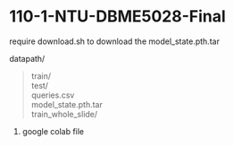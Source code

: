 # 110-1-NTU-DBME5028-Final

require download.sh to download the model_state.pth.tar

datapath/
  >train/  
  >test/  
  >queries.csv  
  >model_state.pth.tar  
  >train_whole_slide/ 

1. google colab file 



